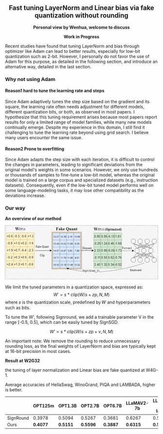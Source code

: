 <div align="center">

## Fast tuning LayerNorm and Linear bias via fake quantization without rounding

**Personal view by Wenhua, welcome to discuss**

**Work in Progress** 
<div align="left">
Recent studies have found that tuning LayerNorm and bias through optimizer like Adam can lead to better results, especially for low-bit quantization such as 2-bit. However, I personally do not favor the use of Adam for this purpose, as detailed in the following section, and introduce an alternative way, detailed in the last section.

### Why not using Adam

#### Reason1 hard to tune the learning rate and steps

Since Adam adaptively tunes the step size based on the gradient and its square, the learning rate often needs adjustment for different models, different quantization bits, or both, as observed in most papers. I hypothesize that this tuning requirement arises because most papers report results for only a limited range of model families, while many new models continually emerge. Despite my experience in this domain, I still find it challenging to tune the learning rate beyond using grid search. I believe many users encounter the same issue.

#### Reason2 Prone to overfitting

Since Adam adapts the step size with each iteration, it is difficult to control the changes in parameters, leading to significant deviations from the original model's weights in some scenarios. However, we only use hundreds or thousands of samples to fine-tune a low-bit model, whereas the original model is trained on a large corpus and specialized datasets (e.g., instruction datasets). Consequently, even if the low-bit tuned model performs well on some language-modeling tasks, it may lose other compatibility as the deviations increase.



### Our way

**An overview of our method**
<div align="center">

![](../docs/imgs/norm_bias_overview.png)

<div align="left">


We limit the tuned parameters in a quantization space, expressed as:
$$
W' = s*clip(W/s+zp,N,M)
$$
where 𝑠 is the quantization scale, predefined by 𝑊 and hyperparameters such as bits.

To tune the W', following Signround, we add a trainable parameter V in the range [-0.5, 0.5], which can be easily tuned by SignSGD.

$$
W' = s*clip(W/s+zp+v,N,M)
$$


An important note: We remove the rounding to reduce unnecessary rounding loss, as the final weights of LayerNorm and bias are typically kept at 16-bit precision in most cases.



**Result at W2G32**

the tuning of layer normalization and Linear bias are fake quantized at W4G-1.

 Average accuracies of HellaSwag, WinoGrand, PIQA and LAMBADA, higher is better.

|           | OPT125m    | OPT1.3B    | OPT2.7B    | OPT6.7B    | LLaMAV2-7b | LLaMAV3-8B-Instruct |
| --------- | ---------- | ---------- | ---------- | ---------- | ---------- | ------------------- |
| SignRound | 0.3978     | 0.5094     | 0.5267     | 0.3681     | 0.6267     | 0.5890              |
| Ours      | **0.4077** | **0.5151** | **0.5596** | **0.3887** | **0.6315** | **0.5949**          |

